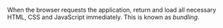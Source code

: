  When the browser requests the application, return and load all necessary HTML, CSS and JavaScript immediately. This is known as _bundling_.